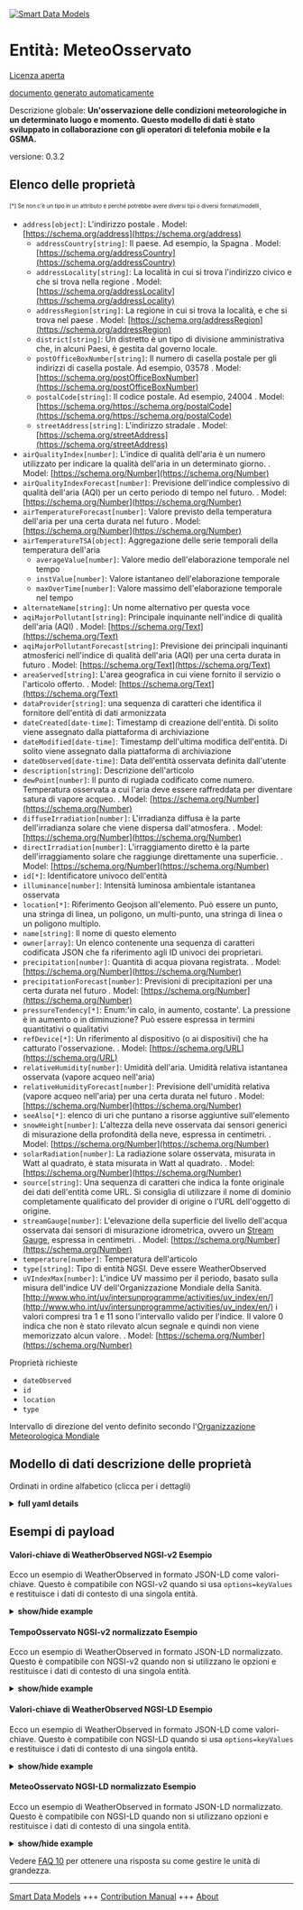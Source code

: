 <!-- 10-Header -->  
[![Smart Data Models](https://smartdatamodels.org/wp-content/uploads/2022/01/SmartDataModels_logo.png "Logo")](https://smartdatamodels.org)  
Entità: MeteoOsservato  
======================<!-- /10-Header -->  
<!-- 15-License -->  
[Licenza aperta](https://github.com/smart-data-models//dataModel.Weather/blob/master/WeatherObserved/LICENSE.md)  
[documento generato automaticamente](https://docs.google.com/presentation/d/e/2PACX-1vTs-Ng5dIAwkg91oTTUdt8ua7woBXhPnwavZ0FxgR8BsAI_Ek3C5q97Nd94HS8KhP-r_quD4H0fgyt3/pub?start=false&loop=false&delayms=3000#slide=id.gb715ace035_0_60)  
<!-- /15-License -->  
<!-- 20-Description -->  
Descrizione globale: **Un'osservazione delle condizioni meteorologiche in un determinato luogo e momento. Questo modello di dati è stato sviluppato in collaborazione con gli operatori di telefonia mobile e la GSMA.**  
versione: 0.3.2  
<!-- /20-Description -->  
<!-- 30-PropertiesList -->  

## Elenco delle proprietà  

<sup><sub>[*] Se non c'è un tipo in un attributo è perché potrebbe avere diversi tipi o diversi formati/modelli</sub></sup>.  
- `address[object]`: L'indirizzo postale  . Model: [https://schema.org/address](https://schema.org/address)	- `addressCountry[string]`: Il paese. Ad esempio, la Spagna  . Model: [https://schema.org/addressCountry](https://schema.org/addressCountry)  
	- `addressLocality[string]`: La località in cui si trova l'indirizzo civico e che si trova nella regione  . Model: [https://schema.org/addressLocality](https://schema.org/addressLocality)  
	- `addressRegion[string]`: La regione in cui si trova la località, e che si trova nel paese  . Model: [https://schema.org/addressRegion](https://schema.org/addressRegion)  
	- `district[string]`: Un distretto è un tipo di divisione amministrativa che, in alcuni Paesi, è gestita dal governo locale.    
	- `postOfficeBoxNumber[string]`: Il numero di casella postale per gli indirizzi di casella postale. Ad esempio, 03578  . Model: [https://schema.org/postOfficeBoxNumber](https://schema.org/postOfficeBoxNumber)  
	- `postalCode[string]`: Il codice postale. Ad esempio, 24004  . Model: [https://schema.org/https://schema.org/postalCode](https://schema.org/https://schema.org/postalCode)  
	- `streetAddress[string]`: L'indirizzo stradale  . Model: [https://schema.org/streetAddress](https://schema.org/streetAddress)  
- `airQualityIndex[number]`: L'indice di qualità dell'aria è un numero utilizzato per indicare la qualità dell'aria in un determinato giorno.  . Model: [https://schema.org/Number](https://schema.org/Number)- `airQualityIndexForecast[number]`: Previsione dell'indice complessivo di qualità dell'aria (AQI) per un certo periodo di tempo nel futuro.  . Model: [https://schema.org/Number](https://schema.org/Number)- `airTemperatureForecast[number]`: Valore previsto della temperatura dell'aria per una certa durata nel futuro  . Model: [https://schema.org/Number](https://schema.org/Number)- `airTemperatureTSA[object]`: Aggregazione delle serie temporali della temperatura dell'aria  	- `averageValue[number]`: Valore medio dell'elaborazione temporale nel tempo    
	- `instValue[number]`: Valore istantaneo dell'elaborazione temporale    
	- `maxOverTime[number]`: Valore massimo dell'elaborazione temporale nel tempo    
- `alternateName[string]`: Un nome alternativo per questa voce  - `aqiMajorPollutant[string]`: Principale inquinante nell'indice di qualità dell'aria (AQI)  . Model: [https://schema.org/Text](https://schema.org/Text)- `aqiMajorPollutantForecast[string]`: Previsione dei principali inquinanti atmosferici nell'indice di qualità dell'aria (AQI) per una certa durata in futuro  . Model: [https://schema.org/Text](https://schema.org/Text)- `areaServed[string]`: L'area geografica in cui viene fornito il servizio o l'articolo offerto.  . Model: [https://schema.org/Text](https://schema.org/Text)- `dataProvider[string]`: una sequenza di caratteri che identifica il fornitore dell'entità di dati armonizzata  - `dateCreated[date-time]`: Timestamp di creazione dell'entità. Di solito viene assegnato dalla piattaforma di archiviazione  - `dateModified[date-time]`: Timestamp dell'ultima modifica dell'entità. Di solito viene assegnato dalla piattaforma di archiviazione  - `dateObserved[date-time]`: Data dell'entità osservata definita dall'utente  - `description[string]`: Descrizione dell'articolo  - `dewPoint[number]`: Il punto di rugiada codificato come numero. Temperatura osservata a cui l'aria deve essere raffreddata per diventare satura di vapore acqueo.  . Model: [https://schema.org/Number](https://schema.org/Number)- `diffuseIrradiation[number]`: L'irradianza diffusa è la parte dell'irradianza solare che viene dispersa dall'atmosfera.  . Model: [https://schema.org/Number](https://schema.org/Number)- `directIrradiation[number]`: L'irraggiamento diretto è la parte dell'irraggiamento solare che raggiunge direttamente una superficie.  . Model: [https://schema.org/Number](https://schema.org/Number)- `id[*]`: Identificatore univoco dell'entità  - `illuminance[number]`: Intensità luminosa ambientale istantanea osservata  - `location[*]`: Riferimento Geojson all'elemento. Può essere un punto, una stringa di linea, un poligono, un multi-punto, una stringa di linea o un poligono multiplo.  - `name[string]`: Il nome di questo elemento  - `owner[array]`: Un elenco contenente una sequenza di caratteri codificata JSON che fa riferimento agli ID univoci dei proprietari.  - `precipitation[number]`: Quantità di acqua piovana registrata.  . Model: [https://schema.org/Number](https://schema.org/Number)- `precipitationForecast[number]`: Previsioni di precipitazioni per una certa durata nel futuro  . Model: [https://schema.org/Number](https://schema.org/Number)- `pressureTendency[*]`: Enum:'in calo, in aumento, costante'. La pressione è in aumento o in diminuzione? Può essere espressa in termini quantitativi o qualitativi  - `refDevice[*]`: Un riferimento al dispositivo (o ai dispositivi) che ha catturato l'osservazione.  . Model: [https://schema.org/URL](https://schema.org/URL)- `relativeHumidity[number]`: Umidità dell'aria. Umidità relativa istantanea osservata (vapore acqueo nell'aria)  - `relativeHumidityForecast[number]`: Previsione dell'umidità relativa (vapore acqueo nell'aria) per una certa durata nel futuro  . Model: [https://schema.org/Number](https://schema.org/Number)- `seeAlso[*]`: elenco di uri che puntano a risorse aggiuntive sull'elemento  - `snowHeight[number]`: L'altezza della neve osservata dai sensori generici di misurazione della profondità della neve, espressa in centimetri.  . Model: [https://schema.org/Number](https://schema.org/Number)- `solarRadiation[number]`: La radiazione solare osservata, misurata in Watt al quadrato, è stata misurata in Watt al quadrato.  . Model: [https://schema.org/Number](https://schema.org/Number)- `source[string]`: Una sequenza di caratteri che indica la fonte originale dei dati dell'entità come URL. Si consiglia di utilizzare il nome di dominio completamente qualificato del provider di origine o l'URL dell'oggetto di origine.  - `streamGauge[number]`: L'elevazione della superficie del livello dell'acqua osservata dai sensori di misurazione idrometrica, ovvero un [Stream Gauge](https://en.wikipedia.org/wiki/Stream_gauge), espressa in centimetri.  . Model: [https://schema.org/Number](https://schema.org/Number)- `temperature[number]`: Temperatura dell'articolo  - `type[string]`: Tipo di entità NGSI. Deve essere WeatherObserved  - `uVIndexMax[number]`: L'indice UV massimo per il periodo, basato sulla misura dell'indice UV dell'Organizzazione Mondiale della Sanità. [http://www.who.int/uv/intersunprogramme/activities/uv_index/en/](http://www.who.int/uv/intersunprogramme/activities/uv_index/en/) i valori compresi tra 1 e 11 sono l'intervallo valido per l'indice. Il valore 0 indica che non è stato rilevato alcun segnale e quindi non viene memorizzato alcun valore.  . Model: [https://schema.org/Number](https://schema.org/Number)<!-- /30-PropertiesList -->  
<!-- 35-RequiredProperties -->  
Proprietà richieste  
- `dateObserved`  - `id`  - `location`  - `type`  <!-- /35-RequiredProperties -->  
<!-- 40-RequiredProperties -->  
Intervallo di direzione del vento definito secondo l'[Organizzazione Meteorologica Mondiale](https://library.wmo.int/doc_num.php?explnum_id=3177)  
<!-- /40-RequiredProperties -->  
<!-- 50-DataModelHeader -->  
## Modello di dati descrizione delle proprietà  
Ordinati in ordine alfabetico (clicca per i dettagli)  
<!-- /50-DataModelHeader -->  
<!-- 60-ModelYaml -->  
<details><summary><strong>full yaml details</strong></summary>    
```yaml  
WeatherObserved:    
  description: An observation of weather conditions at a certain place and time. This data model has been developed in cooperation with mobile operators and the GSMA.    
  properties:    
    address:    
      description: The mailing address    
      properties:    
        addressCountry:    
          description: 'The country. For example, Spain'    
          type: string    
          x-ngsi:    
            model: https://schema.org/addressCountry    
            type: Property    
        addressLocality:    
          description: 'The locality in which the street address is, and which is in the region'    
          type: string    
          x-ngsi:    
            model: https://schema.org/addressLocality    
            type: Property    
        addressRegion:    
          description: 'The region in which the locality is, and which is in the country'    
          type: string    
          x-ngsi:    
            model: https://schema.org/addressRegion    
            type: Property    
        district:    
          description: 'A district is a type of administrative division that, in some countries, is managed by the local government'    
          type: string    
          x-ngsi:    
            type: Property    
        postOfficeBoxNumber:    
          description: 'The post office box number for PO box addresses. For example, 03578'    
          type: string    
          x-ngsi:    
            model: https://schema.org/postOfficeBoxNumber    
            type: Property    
        postalCode:    
          description: 'The postal code. For example, 24004'    
          type: string    
          x-ngsi:    
            model: https://schema.org/https://schema.org/postalCode    
            type: Property    
        streetAddress:    
          description: The street address    
          type: string    
          x-ngsi:    
            model: https://schema.org/streetAddress    
            type: Property    
        streetNr:    
          description: Number identifying a specific property on a public street    
          type: string    
          x-ngsi:    
            type: Property    
      type: object    
      x-ngsi:    
        model: https://schema.org/address    
        type: Property    
    airQualityIndex:    
      description: Air quality index is a number used to report the quality of the air on any given day    
      type: number    
      x-ngsi:    
        model: https://schema.org/Number    
        type: Property    
    airQualityIndexForecast:    
      description: Forecasted overall Air Quality Index (AQI) over a certain duration in future    
      type: number    
      x-ngsi:    
        model: https://schema.org/Number    
        type: Property    
    airTemperatureForecast:    
      description: Forecasted value of air temperature over a certain duration in future    
      type: number    
      x-ngsi:    
        model: https://schema.org/Number    
        type: Property    
    airTemperatureTSA:    
      description: Air temperature time series aggregation    
      properties:    
        averageValue:    
          description: Average value of temporal processing over time    
          type: number    
          x-ngsi:    
            type: Property    
        instValue:    
          description: Instant value of temporal processing    
          type: number    
          x-ngsi:    
            type: Property    
        maxOverTime:    
          description: Maximum value of temporal processing over time    
          type: number    
          x-ngsi:    
            type: Property    
        minOverTime:    
          description: Minimum value of temporal processing over time    
          type: number    
          x-ngsi:    
            type: Property    
      type: object    
      x-ngsi:    
        type: Property    
    allOf:    
      - feelLikesTemperature:    
          description: Temperature appreciation of the item    
          type: number    
          x-ngsi:    
            type: Property    
        relativeHumidity:    
          description: Humidity in the Air. Observed instantaneous relative humidity (water vapour in air)    
          maximum: 1    
          minimum: 0    
          type: number    
          x-ngsi:    
            type: Property    
        temperature:    
          description: Temperature of the item    
          type: number    
          x-ngsi:    
            type: Property    
      - atmosphericPressure:    
          description: The atmospheric pressure observed measured in Hecto Pascals    
          minimum: 0    
          type: number    
          x-ngsi:    
            model: https://schema.org/Number    
            type: Property    
            units: Hecto pascals    
        gustSpeed:    
          description: A sudden burst of high-speed wind over the observed average wind speed lasting only for a few seconds    
          type: number    
          x-ngsi:    
            type: Property    
        illuminance:    
          description: '(https://en.wikipedia.org/wiki/Illuminance) observed measured in lux (lx) or lumens per square metre (cd·sr·m−2)'    
          minimum: 0    
          type: number    
          x-ngsi:    
            model: https://schema.org/Number    
            type: Property    
        refPointOfInterest:    
          description: Point of interest related to the item    
          type: string    
          x-ngsi:    
            model: http://schema.org/URL    
            type: Relationship    
        visibility:    
          anyOf:    
            - enum:    
                - veryPoor    
                - poor    
                - moderate    
                - good    
                - veryGood    
                - excellent    
              type: string    
            - minimum: 0    
              type: number    
          description: Categories of visibility    
          x-ngsi:    
            model: http://schema.org/Text    
            type: Property    
        weatherType:    
          description: Text description of the weather    
          type: string    
          x-ngsi:    
            model: http://schema.org/Text    
            type: Property    
        windDirection:    
          description: Direction of the wind bet    
          maximum: 360    
          minimum: 0    
          type: number    
          x-ngsi:    
            model: http://schema.org/Number    
            type: Property    
        windSpeed:    
          description: Intensity of the wind    
          minimum: 0    
          type: number    
          x-ngsi:    
            model: http//schema.org/Number    
            type: Property    
    alternateName:    
      description: An alternative name for this item    
      type: string    
      x-ngsi:    
        type: Property    
    aqiMajorPollutant:    
      description: Major pollutant in the Air Quality Index (AQI)    
      type: string    
      x-ngsi:    
        model: https://schema.org/Text    
        type: Property    
    aqiMajorPollutantForecast:    
      description: Forecasted major air pollutant in the Air Quality Index (AQI) over a certain duration in future    
      type: string    
      x-ngsi:    
        model: https://schema.org/Text    
        type: Property    
    areaServed:    
      description: The geographic area where a service or offered item is provided    
      type: string    
      x-ngsi:    
        model: https://schema.org/Text    
        type: Property    
    dataProvider:    
      description: A sequence of characters identifying the provider of the harmonised data entity    
      type: string    
      x-ngsi:    
        type: Property    
    dateCreated:    
      description: Entity creation timestamp. This will usually be allocated by the storage platform    
      format: date-time    
      type: string    
      x-ngsi:    
        type: Property    
    dateModified:    
      description: Timestamp of the last modification of the entity. This will usually be allocated by the storage platform    
      format: date-time    
      type: string    
      x-ngsi:    
        type: Property    
    dateObserved:    
      description: Date of the observed entity defined by the user    
      format: date-time    
      type: string    
      x-ngsi:    
        type: Property    
    description:    
      description: A description of this item    
      type: string    
      x-ngsi:    
        type: Property    
    dewPoint:    
      description: The dew point encoded as a number. Observed temperature to which air must be cooled to become saturated with water vapor    
      type: number    
      x-ngsi:    
        model: https://schema.org/Number    
        type: Property    
        units: Celsius degrees    
    diffuseIrradiation:    
      description: Diffuse irradiance is the part of the solar irradiance that is scattered by the atmosphere    
      minimum: 0    
      type: number    
      x-ngsi:    
        model: https://schema.org/Number    
        type: Property    
        units: w/m2    
    directIrradiation:    
      description: Direct irradiance is the part of the solar irradiance that directly reaches a surface    
      minimum: 0    
      type: number    
      x-ngsi:    
        model: https://schema.org/Number    
        type: Property    
        units: w/m2    
    id:    
      anyOf:    
        - description: Identifier format of any NGSI entity    
          maxLength: 256    
          minLength: 1    
          pattern: ^[\w\-\.\{\}\$\+\*\[\]`|~^@!,:\\]+$    
          type: string    
          x-ngsi:    
            type: Property    
        - description: Identifier format of any NGSI entity    
          format: uri    
          type: string    
          x-ngsi:    
            type: Property    
      description: Unique identifier of the entity    
      x-ngsi:    
        type: Property    
    illuminance:    
      description: Observed instantaneous ambient light intensity    
      type: number    
      x-ngsi:    
        type: Property    
        units: Lux    
    location:    
      description: 'Geojson reference to the item. It can be Point, LineString, Polygon, MultiPoint, MultiLineString or MultiPolygon'    
      oneOf:    
        - description: Geojson reference to the item. Point    
          properties:    
            bbox:    
              items:    
                type: number    
              minItems: 4    
              type: array    
            coordinates:    
              items:    
                type: number    
              minItems: 2    
              type: array    
            type:    
              enum:    
                - Point    
              type: string    
          required:    
            - type    
            - coordinates    
          title: GeoJSON Point    
          type: object    
          x-ngsi:    
            type: GeoProperty    
        - description: Geojson reference to the item. LineString    
          properties:    
            bbox:    
              items:    
                type: number    
              minItems: 4    
              type: array    
            coordinates:    
              items:    
                items:    
                  type: number    
                minItems: 2    
                type: array    
              minItems: 2    
              type: array    
            type:    
              enum:    
                - LineString    
              type: string    
          required:    
            - type    
            - coordinates    
          title: GeoJSON LineString    
          type: object    
          x-ngsi:    
            type: GeoProperty    
        - description: Geojson reference to the item. Polygon    
          properties:    
            bbox:    
              items:    
                type: number    
              minItems: 4    
              type: array    
            coordinates:    
              items:    
                items:    
                  items:    
                    type: number    
                  minItems: 2    
                  type: array    
                minItems: 4    
                type: array    
              type: array    
            type:    
              enum:    
                - Polygon    
              type: string    
          required:    
            - type    
            - coordinates    
          title: GeoJSON Polygon    
          type: object    
          x-ngsi:    
            type: GeoProperty    
        - description: Geojson reference to the item. MultiPoint    
          properties:    
            bbox:    
              items:    
                type: number    
              minItems: 4    
              type: array    
            coordinates:    
              items:    
                items:    
                  type: number    
                minItems: 2    
                type: array    
              type: array    
            type:    
              enum:    
                - MultiPoint    
              type: string    
          required:    
            - type    
            - coordinates    
          title: GeoJSON MultiPoint    
          type: object    
          x-ngsi:    
            type: GeoProperty    
        - description: Geojson reference to the item. MultiLineString    
          properties:    
            bbox:    
              items:    
                type: number    
              minItems: 4    
              type: array    
            coordinates:    
              items:    
                items:    
                  items:    
                    type: number    
                  minItems: 2    
                  type: array    
                minItems: 2    
                type: array    
              type: array    
            type:    
              enum:    
                - MultiLineString    
              type: string    
          required:    
            - type    
            - coordinates    
          title: GeoJSON MultiLineString    
          type: object    
          x-ngsi:    
            type: GeoProperty    
        - description: Geojson reference to the item. MultiLineString    
          properties:    
            bbox:    
              items:    
                type: number    
              minItems: 4    
              type: array    
            coordinates:    
              items:    
                items:    
                  items:    
                    items:    
                      type: number    
                    minItems: 2    
                    type: array    
                  minItems: 4    
                  type: array    
                type: array    
              type: array    
            type:    
              enum:    
                - MultiPolygon    
              type: string    
          required:    
            - type    
            - coordinates    
          title: GeoJSON MultiPolygon    
          type: object    
          x-ngsi:    
            type: GeoProperty    
      x-ngsi:    
        type: GeoProperty    
    name:    
      description: The name of this item    
      type: string    
      x-ngsi:    
        type: Property    
    owner:    
      description: A List containing a JSON encoded sequence of characters referencing the unique Ids of the owner(s)    
      items:    
        anyOf:    
          - description: Identifier format of any NGSI entity    
            maxLength: 256    
            minLength: 1    
            pattern: ^[\w\-\.\{\}\$\+\*\[\]`|~^@!,:\\]+$    
            type: string    
            x-ngsi:    
              type: Property    
          - description: Identifier format of any NGSI entity    
            format: uri    
            type: string    
            x-ngsi:    
              type: Property    
        description: Unique identifier of the entity    
        x-ngsi:    
          type: Property    
      type: array    
      x-ngsi:    
        type: Property    
    precipitation:    
      description: 'Amount of water rain registered. '    
      minimum: 0    
      type: number    
      x-ngsi:    
        model: https://schema.org/Number    
        type: Property    
        units: Liters per square meter    
    precipitationForecast:    
      description: Forecasted rainfall over a certain duration in future    
      type: number    
      x-ngsi:    
        model: https://schema.org/Number    
        type: Property    
    pressureTendency:    
      description: 'Enum:''falling, raising, steady''. Is the pressure rising or falling? It can be expressed in quantitative terms or qualitative terms'    
      oneOf:    
        - enum:    
            - falling    
            - raising    
            - steady    
          type: string    
        - type: number    
      x-ngsi:    
        type: Property    
    refDevice:    
      anyOf:    
        - description: Identifier format of any NGSI entity    
          maxLength: 256    
          minLength: 1    
          pattern: ^[\w\-\.\{\}\$\+\*\[\]`|~^@!,:\\]+$    
          type: string    
          x-ngsi:    
            type: Property    
        - description: Identifier format of any NGSI entity    
          format: uri    
          type: string    
          x-ngsi:    
            type: Property    
      description: A reference to the device(s) which captured this observation    
      x-ngsi:    
        model: https://schema.org/URL    
        type: Relationship    
    relativeHumidity:    
      description: Humidity in the Air. Observed instantaneous relative humidity (water vapour in air)    
      maximum: 1    
      minimum: 0    
      type: number    
      x-ngsi:    
        type: Property    
    relativeHumidityForecast:    
      description: Forecasted relative humidity (water vapour in air) over a certain duration in future    
      type: number    
      x-ngsi:    
        model: https://schema.org/Number    
        type: Property    
    seeAlso:    
      description: list of uri pointing to additional resources about the item    
      oneOf:    
        - items:    
            format: uri    
            type: string    
          minItems: 1    
          type: array    
        - format: uri    
          type: string    
      x-ngsi:    
        type: Property    
    snowHeight:    
      description: 'The snow height observed by generic snow depth measurement sensors, expressed in centimeters'    
      minimum: 0    
      type: number    
      x-ngsi:    
        model: https://schema.org/Number    
        type: Property    
        units: centimeters    
    solarRadiation:    
      description: The solar radiation observed measured in Watts per square    
      minimum: 0    
      type: number    
      x-ngsi:    
        model: https://schema.org/Number    
        type: Property    
        units: w/m2    
    source:    
      description: 'A sequence of characters giving the original source of the entity data as a URL. Recommended to be the fully qualified domain name of the source provider, or the URL to the source object'    
      type: string    
      x-ngsi:    
        type: Property    
    streamGauge:    
      description: 'The water level surface elevation observed by Hydrometric measurement sensors, namely a [Stream Gauge](https://en.wikipedia.org/wiki/Stream_gauge) expressed in centimeters'    
      minimum: 0    
      type: number    
      x-ngsi:    
        model: https://schema.org/Number    
        type: Property    
        units: centimeters    
    temperature:    
      description: Temperature of the item    
      type: number    
      x-ngsi:    
        type: Property    
    type:    
      description: NGSI Entity type. It has to be WeatherObserved    
      enum:    
        - WeatherObserved    
      type: string    
      x-ngsi:    
        type: Property    
    uVIndexMax:    
      description: 'The maximum UV index for the period, based on the World Health Organization''s UV Index measure. [http://www.who.int/uv/intersunprogramme/activities/uv_index/en/](http://www.who.int/uv/intersunprogramme/activities/uv_index/en/) the values between 1 and 11 are the valid range for the index. The value 0 is for describing that no signal is detected so no value is stored'    
      minimum: 0    
      type: number    
      x-ngsi:    
        model: https://schema.org/Number    
        type: Property    
  required:    
    - id    
    - type    
    - dateObserved    
    - location    
  type: object    
  x-derived-from: ""    
  x-disclaimer: 'Redistribution and use in source and binary forms, with or without modification, are permitted  provided that the license conditions are met. Copyleft (c) 2022 Contributors to Smart Data Models Program'    
  x-license-url: https://github.com/smart-data-models/dataModel.Weather/blob/master/WeatherObserved/LICENSE.md    
  x-model-schema: https://smart-data-models.github.io/dataModel.Weather/WeatherObserved/schema.json    
  x-model-tags: IUDX    
  x-version: 0.3.2    
```  
</details>    
<!-- /60-ModelYaml -->  
<!-- 70-MiddleNotes -->  
<!-- /70-MiddleNotes -->  
<!-- 80-Examples -->  
## Esempi di payload  
#### Valori-chiave di WeatherObserved NGSI-v2 Esempio  
Ecco un esempio di WeatherObserved in formato JSON-LD come valori-chiave. Questo è compatibile con NGSI-v2 quando si usa `options=keyValues` e restituisce i dati di contesto di una singola entità.  
<details><summary><strong>show/hide example</strong></summary>    
```json  
{  
  "id": "Spain-WeatherObserved-Valladolid-2016-11-30T07:00:00.00Z",  
  "type": "WeatherObserved",  
  "address": {  
    "addressLocality": "Valladolid",  
    "addressCountry": "ES"  
  },  
  "atmosphericPressure": 938.9,  
  "dataProvider": "TEF",  
  "dateObserved": "2016-11-30T07:00:00.00Z",  
  "location": {  
    "type": "Point",  
    "coordinates": [  
      -4.754444444,  
      41.640833333  
    ]  
  },  
  "precipitation": 0,  
  "pressureTendency": 0.5,  
  "relativeHumidity": 1,  
  "source": "http://www.aemet.es",  
  "stationCode": "2422",  
  "stationName": "Valladolid",  
  "temperature": 3.3,  
  "windDirection": 135,  
  "windSpeed": 2,  
  "illuminance": 1000,  
  "refDevice": "device-0A3478",  
  "streamGauge": 50,  
  "snowHeight": 20,  
  "uvIndexMax": 1.0  
}  
```  
</details>  
#### TempoOsservato NGSI-v2 normalizzato Esempio  
Ecco un esempio di WeatherObserved in formato JSON-LD normalizzato. Questo è compatibile con NGSI-v2 quando non si utilizzano le opzioni e restituisce i dati di contesto di una singola entità.  
<details><summary><strong>show/hide example</strong></summary>    
```json  
{  
  "id": "Valladolid.2016-11-30T07-00-00.00Z",  
  "type": "WeatherObserved",  
  "dateObserved": {  
    "type": "DateTime",  
    "value": "2016-11-30T07:00:00.00Z"  
  },  
  "illuminance": {  
    "type": "Number",  
    "value": 1000  
  },  
  "temperature": {  
    "type": "Number",  
    "value": 3.3  
  },  
  "precipitation": {  
    "type": "Number",  
    "value": 0  
  },  
  "atmosphericPressure": {  
    "type": "Number",  
    "value": 938.9  
  },  
  "pressureTendency": {  
    "type": "Number",  
    "value": 0.5  
  },  
  "refDevice": {  
    "type": "Relationship",  
    "value": "device-0A3478"  
  },  
  "source": {  
    "type": "Text",  
    "value": "http://www.aemet.es"  
  },  
  "windSpeed": {  
    "type": "Number",  
    "value": 2  
  },  
  "location": {  
    "type": "geo:json",  
    "value": {  
      "type": "Point",  
      "coordinates": [  
        -4.754444444,  
        41.640833333  
      ]  
    }  
  },  
  "stationName": {  
    "type": "Text",  
    "value": "Valladolid"  
  },  
  "address": {  
    "type": "PostalAddress",  
    "value": {  
      "addressLocality": "Valladolid",  
      "addressCountry": "ES"  
    }  
  },  
  "stationCode": {  
    "type": "Text",  
    "value": "2422"  
  },  
  "dataProvider": {  
    "type": "Text",  
    "value": "TEF"  
  },  
  "windDirection": {  
    "type": "Number",  
    "value": 135  
  },  
  "relativeHumidity": {  
    "type": "Number",  
    "value": 1  
  },  
  "streamGauge": {  
    "type": "Number",  
    "value": 50  
  },  
  "snowHeight": {  
    "type": "Number",  
    "value": 20  
  },  
  "uvIndexMax": {  
    "type": "Number",  
    "value": 1.0  
  }  
}  
```  
</details>  
#### Valori-chiave di WeatherObserved NGSI-LD Esempio  
Ecco un esempio di WeatherObserved in formato JSON-LD come valori-chiave. Questo è compatibile con NGSI-LD quando si usa `options=keyValues` e restituisce i dati di contesto di una singola entità.  
<details><summary><strong>show/hide example</strong></summary>    
```json  
{  
    "id": "urn:ngsi-ld:WeatherObserved:Spain-WeatherObserved-Valladolid-2016-11-30T07:00:00.00Z",  
    "type": "WeatherObserved",  
    "address": {  
        "addressLocality": "Valladolid",  
        "addressCountry": "ES"  
    },  
    "atmosphericPressure": 938.9,  
    "dataProvider": "TEF",  
    "dateObserved": "2016-11-30T07:00:00.00Z",  
    "illuminance": 1000,  
    "location": {  
        "type": "Point",  
        "coordinates": [  
            -4.754444444,  
            41.640833333  
        ]  
    },  
    "precipitation": 0,  
    "pressureTendency": 0.5,  
    "refDevice": "urn:ngsi-ld:Device:device-0A3478",  
    "relativeHumidity": 1,  
    "snowHeight": 20,  
    "source": "http://www.aemet.es",  
    "stationCode": "2422",  
    "stationName": "Valladolid",  
    "streamGauge": 50,  
    "temperature": 3.3,  
    "uvIndexMax": 1.0,  
    "windDirection": 135,  
    "windSpeed": 2,  
    "@context": [  
        "iudx:EnvWeather",  
        "https://smart-data-models.github.io/dataModel.Weather/context.jsonld",  
        "https://raw.githubusercontent.com/smart-data-models/dataModel.Weather/master/context.jsonld"  
    ]  
}  
```  
</details>  
#### MeteoOsservato NGSI-LD normalizzato Esempio  
Ecco un esempio di WeatherObserved in formato JSON-LD normalizzato. Questo è compatibile con NGSI-LD quando non si utilizzano opzioni e restituisce i dati di contesto di una singola entità.  
<details><summary><strong>show/hide example</strong></summary>    
```json  
{  
  "id": "urn:ngsi-ld:WeatherObserved:Spain-WeatherObserved-Valladolid-2016-11-30T07:00:00.00Z",  
  "type": "WeatherObserved",  
  "address": {  
    "type": "Property",  
    "value": {  
      "addressLocality": "Valladolid",  
      "addressCountry": "ES"  
    }  
  },  
  "atmosphericPressure": {  
    "type": "Property",  
    "value": 938.9  
  },  
  "dataProvider": {  
    "type": "Property",  
    "value": "TEF"  
  },  
  "dateObserved": {  
    "type": "Property",  
    "value": {  
      "@type": "DateTime",  
      "@value": "2016-11-30T07:00:00.00Z"  
    }  
  },  
  "illuminance": {  
    "type": "Property",  
    "value": 1000  
  },  
  "location": {  
    "type": "GeoProperty",  
    "value": {  
      "type": "Point",  
      "coordinates": [  
        -4.754444444,  
        41.640833333  
      ]  
    }  
  },  
  "precipitation": {  
    "type": "Property",  
    "value": 0  
  },  
  "pressureTendency": {  
    "type": "Property",  
    "value": 0.5  
  },  
  "refDevice": {  
    "type": "Relationship",  
    "object": "urn:ngsi-ld:Device:device-0A3478"  
  },  
  "relativeHumidity": {  
    "type": "Property",  
    "value": 1  
  },  
  "snowHeight": {  
    "type": "Property",  
    "value": 20  
  },  
  "source": {  
    "type": "Property",  
    "value": "http://www.aemet.es"  
  },  
  "stationCode": {  
    "type": "Property",  
    "value": "2422"  
  },  
  "stationName": {  
    "type": "Property",  
    "value": "Valladolid"  
  },  
  "streamGauge": {  
    "type": "Property",  
    "value": 50  
  },  
  "temperature": {  
    "type": "Property",  
    "value": 3.3  
  },  
  "uvIndexMax": {  
    "type": "Property",  
    "value": 1.0  
  },  
  "windDirection": {  
    "type": "Property",  
    "value": 135  
  },  
  "windSpeed": {  
    "type": "Property",  
    "value": 2  
  },  
  "@context": [  
    "https://smart-data-models.github.io/dataModel.Weather/context.jsonld"  
  ]  
}  
```  
</details><!-- /80-Examples -->  
<!-- 90-FooterNotes -->  
<!-- /90-FooterNotes -->  
<!-- 95-Units -->  
Vedere [FAQ 10](https://smartdatamodels.org/index.php/faqs/) per ottenere una risposta su come gestire le unità di grandezza.  
<!-- /95-Units -->  
<!-- 97-LastFooter -->  
---  
[Smart Data Models](https://smartdatamodels.org) +++ [Contribution Manual](https://bit.ly/contribution_manual) +++ [About](https://bit.ly/Introduction_SDM)<!-- /97-LastFooter -->  

